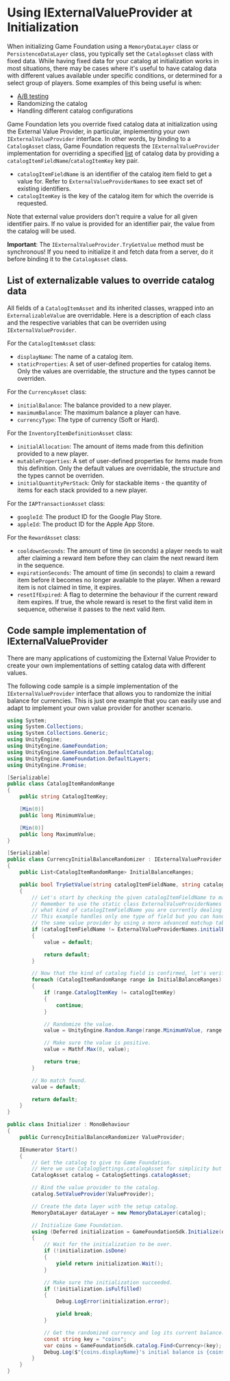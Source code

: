 ﻿# Using IExternalValueProvider at Initialization

When initializing Game Foundation using a `MemoryDataLayer` class or `PersistenceDataLayer` class, you typically set the `CatalogAsset` class with fixed data. While having fixed data for your catalog at initialization works in most situations, there may be cases where it's useful to have catalog data with different values available under specific conditions, or determined for a select group of players. Some examples of this being useful is when:

* [A/B testing](https://en.wikipedia.org/wiki/A/B_testing)
* Randomizing the catalog
* Handling different catalog configurations

Game Foundation lets you override fixed catalog data at initialization using the External Value Provider, in particular, implementing your own `IExternalValueProvider` interface. In other words, by binding to a `CatalogAsset` class, Game Foundation requests the `IExternalValueProvider` implementation for overriding a specified [list](#list-of-externalizable-values-to-override-catalog-data) of catalog data by providing a `catalogItemFieldName`/`catalogItemKey` key pair.

  - `catalogItemFieldName` is an identifier of the catalog item field to get a value for. Refer to `ExternalValueProviderNames` to see exact set of existing identifiers.
  - `catalogItemKey` is the key of the catalog item for which the override is requested.

Note that external value providers don't require a value for all given identifier pairs. If no value is provided for an identifier pair, the value from the catalog will be used.

**Important**: The `IExternalValueProvider.TryGetValue` method must be synchronous! If you need to initialize it and fetch data from a server, do it before binding it to the `CatalogAsset` class.


## List of externalizable values to override catalog data

All fields of a `CatalogItemAsset` and its inherited classes, wrapped into an `ExternalizableValue` are overridable. Here is a description of each class and the respective variables that can be overriden using `IExternalValueProvider`.

For the `CatalogItemAsset` class:
  - `displayName`: The name of a catalog item.
  - `staticProperties`: A set of user-defined properties for catalog items. Only the values are overridable, the structure and the types cannot be overriden.

For the `CurrencyAsset` class:
  - `initialBalance`: The balance provided to a new player.
  - `maximumBalance`: The maximum balance a player can have.
  - `currencyType`: The type of currency (Soft or Hard).

For the `InventoryItemDefinitionAsset` class:
  - `initialAllocation`: The amount of items made from this definition provided to a new player.
  - `mutableProperties`: A set of user-defined properties for items made from this definition. Only the default values are overridable, the structure and the types cannot be overriden.
  - `initialQuantityPerStack`: Only for stackable items - the quantity of items for each stack provided to a new player.

For the `IAPTransactionAsset` class:
  - `googleId`: The product ID for the Google Play Store.
  - `appleId`: The product ID for the Apple App Store.

For the `RewardAsset` class:
  - `cooldownSeconds`: The amount of time (in seconds) a player needs to wait after claiming a reward item before they can claim the next reward item in the sequence. 
  - `expirationSeconds`: The amount of time (in seconds) to claim a reward item before it becomes no longer available to the player. When a reward item is not claimed in time, it expires.
  - `resetIfExpired`: A flag to determine the behaviour if the current reward item expires. If true, the whole reward is reset to the first valid item in sequence, otherwise it passes to the next valid item.


## Code sample implementation of IExternalValueProvider

There are many applications of customizing the External Value Provider to create your own implementations of setting catalog data with different values. 

The following code sample is a simple implementation of the `IExternalValueProvider` interface that allows you to randomize the initial balance for currencies. This is just one example that you can easily use and adapt to implement your own value provider for another scenario.

```cs
using System;
using System.Collections;
using System.Collections.Generic;
using UnityEngine;
using UnityEngine.GameFoundation;
using UnityEngine.GameFoundation.DefaultCatalog;
using UnityEngine.GameFoundation.DefaultLayers;
using UnityEngine.Promise;

[Serializable]
public class CatalogItemRandomRange
{ 
    public string CatalogItemKey;

    [Min(0)]
    public long MinimumValue;

    [Min(0)]
    public long MaximumValue;
}

[Serializable]
public class CurrencyInitialBalanceRandomizer : IExternalValueProvider
{
    public List<CatalogItemRandomRange> InitialBalanceRanges;

    public bool TryGetValue(string catalogItemFieldName, string catalogItemKey, out Property value)
    {
        // Let's start by checking the given catalogItemFieldName to make sure it is handled by our value provider.
        // Remember to use the static class ExternalValueProviderNames to identify
        // what kind of catalogItemFieldName you are currently dealing with.
        // This example handles only one type of field but you can handle multiple field types in
        // the same value provider by using a more advanced matchup table than InitialBalanceRanges.
        if (catalogItemFieldName != ExternalValueProviderNames.initialBalance)
        {
            value = default;

            return default;
        }

        // Now that the kind of catalog field is confirmed, let's verify if the given catalogItemKey is handled.
        foreach (CatalogItemRandomRange range in InitialBalanceRanges)
        {
            if (range.CatalogItemKey != catalogItemKey)
            {
                continue;
            }

            // Randomize the value.
            value = UnityEngine.Random.Range(range.MinimumValue, range.MaximumValue);

            // Make sure the value is positive.
            value = Mathf.Max(0, value);

            return true;
        }

        // No match found.
        value = default;

        return default;
    }
}

public class Initializer : MonoBehaviour
{
    public CurrencyInitialBalanceRandomizer ValueProvider;

    IEnumerator Start()
    {
        // Get the catalog to give to Game Foundation.
        // Here we use CatalogSettings.catalogAsset for simplicity but you can use any other CatalogAsset.
        CatalogAsset catalog = CatalogSettings.catalogAsset;

        // Bind the value provider to the catalog.
        catalog.SetValueProvider(ValueProvider);

        // Create the data layer with the setup catalog.
        MemoryDataLayer dataLayer = new MemoryDataLayer(catalog);

        // Initialize Game Foundation.
        using (Deferred initialization = GameFoundationSdk.Initialize(dataLayer))
        {
            // Wait for the initialization to be over.
            if (!initialization.isDone)
            {
                yield return initialization.Wait();
            }

            // Make sure the initialization succeeded.
            if (!initialization.isFulfilled)
            {
                Debug.LogError(initialization.error);

                yield break;
            }

            // Get the randomized currency and log its current balance.
            const string key = "coins";
            var coins = GameFoundationSdk.catalog.Find<Currency>(key);
            Debug.Log($"{coins.displayName}'s initial balance is {coins.quantity.ToString()}.");
        }
    }
}
```

